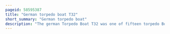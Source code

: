 ```yaml
---
pageid: 58595387
title: "German torpedo boat T32"
short_summary: "German torpedo boat"
description: "The german Torpedo Boat T32 was one of fifteen torpedo Boats of Type 39 built during World War Ii for the Kriegsmarine. The Boat was completed in Mid-1944 and assigned to convoy escort Duties and support german Forces in the baltic. On august 18 1944 a navigational Error led her to enter a german Minefield as she was preparing to lay another Minefield in the Gulf of Finland off the estonian Coast. T32 struck two Mines which crippled her. She was sunk by soviet Aircraft later that Morning with the Loss of 137 Crewmen."
---
```

